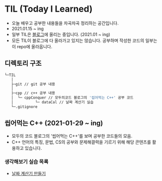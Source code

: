 # TIL (Today I Learned)

- 오늘 배우고 공부한 내용들을 차곡차곡 정리하는 공간입니다.
- 2021.01.15 ~ ing
- 일부 TIL은 [블로그](https://yongbbbba.github.io/)에 올리는 중입니다. (2021.01 ~ ing)
- 모든 TIL이 블로그에 다 올라가고 있지는 않습니다. 공부하며 작성한 코드의 일부는 이 repo에 올라옵니다.



## 디렉토리 구조

```sh
└─TIL
   │
   ├─git // git 공부 내용
   │
   ├─cpp // c++ 공부 내용 
   │  └─ cppConquer // 모두의코드 블로그의 '씹어먹는 C++' 공부 코드
   │          └─ dataCal // 날짜 계산기 실습
   └─.gitignore 
```



## 씹어먹는 C++ (2021-01-29 ~ ing)

- 모두의 코드 블로그의 '씹어먹는 C++'를 보며 공부한 코드들의 모음.
- C++ 언어의 특징, 문법, CS의 공부와 문제해결력을 기르기 위해 해당 콘텐츠를 활용하고 있습니다.



### 생각해보기 실습 목록

- [날짜 계산기 만들기](https://yongbbbba.github.io/til/dateCalulator/) 

